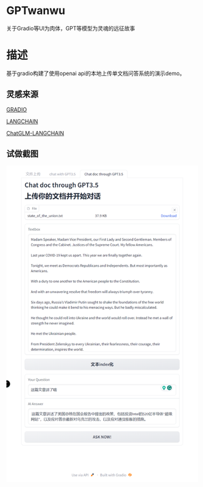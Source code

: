 # GPTwanwu
关于Gradio等UI为肉体，GPT等模型为灵魂的远征故事

# 描述
基于gradio构建了使用openai api的本地上传单文档问答系统的演示demo。

## 灵感来源

[GRADIO](https://gradio.app/real-time-speech-recognition/)

[LANGCHAIN](https://python.langchain.com/en/latest/use_cases/question_answering.html)

[ChatGLM-LANGCHAIN](https://github.com/imClumsyPanda/langchain-ChatGLM/blob/master/docs/INSTALL.md)

## 试做截图
![试做截图](/pic/chatWithSinglefile-2023-4-30.png)
